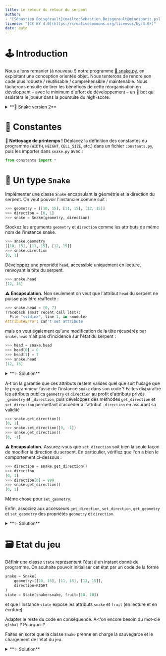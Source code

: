 ```yaml
---
title: Le retour du retour du serpent
author: 
- "[Sébastien Boisgérault](mailto:Sebastien.Boisgerault@minesparis.psl.eu), MINES Paris -- PSL"
license: "[CC BY 4.0](https://creativecommons.org/licenses/by/4.0/)"
date: auto
---
```



🕹️ Introduction
================================================================================

Nous allons remanier (à nouveau !) notre programme [🐍 snake.py](../snake-2/solutions/snake-v2.4.py),
en exploitant une conception orientée objet.
Nous tenterons de rendre son code plus robuste / réutilisable / compréhensible 
/ maintenable. 
Nous tâcherons ensuite de tirer les bénéfices de cette réorganisation 
en développant – avec le minimum d'effort de développement – 
un 🤖 bot qui assistera le joueur dans la poursuite du high-score. 


<details>
<summary>
**📄 Snake version 2**
</summary>

```python
# Python Standard Library
import random
import sys

# Pygame
import pygame

# Setup
# ------------------------------------------------------------
WIDTH = 30
HEIGHT = 30
CELL_SIZE = 20
FPS = 1.0
COLORS = {
    "background": [255, 255, 255],
    "snake": [0, 0, 0],
    "fruit": [255, 0, 0]
}
UP = [0, -1]
DOWN = [0, 1]
LEFT = [-1, 0]
RIGHT = [1, 0]
SNAPSHOT="snapshot.py"

# State
# ------------------------------------------------------------
snake = [
    [10, 15],
    [11, 15],
    [12, 15],
]
direction = DOWN
fruit = [10, 10]
score = 0

def save_state():
    state = {
        "snake": snake,
        "direction": direction,
        "fruit": fruit,
        "score": score
    }
    with open(SNAPSHOT, mode="w") as file:
        file.write(repr(state))

def load_state():
    global snake, direction, fruit, score
    with open(SNAPSHOT, mode="r", encoding="utf-8") as file:
        data = file.read()
    state = eval(data)
    snake = state["snake"]
    direction = state["direction"]
    fruit = state["fruit"]
    score = state["score"]    


# Helper Functions
# ------------------------------------------------------------
def init():
    pygame.init()
    screen = pygame.display.set_mode([CELL_SIZE*WIDTH, CELL_SIZE*HEIGHT])
    clock = pygame.time.Clock()
    return screen, clock

def draw(screen):
    screen.fill(COLORS["background"])
    for x, y in snake:
        rect = [x*CELL_SIZE, y*CELL_SIZE, CELL_SIZE, CELL_SIZE]
        pygame.draw.rect(screen, COLORS["snake"], rect)
    rect = [fruit[0]*CELL_SIZE, fruit[1]*CELL_SIZE, CELL_SIZE, CELL_SIZE]
    pygame.draw.rect(screen, COLORS["fruit"], rect)  
    pygame.display.set_caption(f"Score : {score}")

def set_direction(d):
    def action():
        global direction
        direction = d
    return action

def move_snake():
    global snake, score, fruit
    head = snake[-1]
    new_head = [
      head[0] + direction[0], 
      head[1] + direction[1]
    ]
    if new_head in snake:
        sys.exit()
    elif new_head[0] < 0 or new_head[0] >= WIDTH:
        sys.exit()
    elif new_head[1] < 0 or new_head[1] >= HEIGHT:
        sys.exit()
    if new_head == fruit:
        score = score + 1
        snake = snake + [new_head]
        fruit = [
            random.randint(0, WIDTH-1), 
            random.randint(0, HEIGHT-1)
        ]
    else:
        snake = snake[1:] + [new_head]

# Event Management
# ------------------------------------------------------------
KEY_BINDINGS = {
    "q": sys.exit,
    "up": set_direction(UP),
    "down": set_direction(DOWN),
    "left": set_direction(LEFT),
    "right": set_direction(RIGHT),
    "s": save_state,
    "l": load_state,
}

KEY_EVENT_HANDLER = {pygame.key.key_code(k): v for k, v in KEY_BINDINGS.items()}

def handle_events(events):
    for event in events:
        if event.type == pygame.QUIT:
            sys.exit()
        elif event.type == pygame.KEYDOWN:
            event_handler = KEY_EVENT_HANDLER.get(event.key)
            if event_handler:
                event_handler()

def wait_for_next_frame(clock):
    clock.tick(FPS)

# Main Loop
# ------------------------------------------------------------
if __name__ == "__main__":
    screen, clock = init()
    while True:
        events = pygame.event.get()
        handle_events(events)
        move_snake()
        draw(screen)
        pygame.display.update()
        wait_for_next_frame(clock)
```
</details>


🧱 Constantes
================================================================================


🧹 **Nettoyage de printemps !** 
Déplacez la définition des constantes du programme 
(`WIDTH`, `HEIGHT`, `CELL_SIZE`, etc.) dans un fichier `constants.py`,
puis les importer dans `snake.py` avec :

``` python
from constants import *
```

🐍 Un type `Snake`
================================================================================

Implémenter une classe `Snake` encapsulant la géométrie et la direction du
serpent. On veut pouvoir l'instancier comme suit :

```python
>>> geometry = [[10, 15], [11, 15], [12, 15]]
>>> direction = [0, 1]
>>> snake = Snake(geometry, direction)
```

Stockez les arguments `geometry` et `direction` comme les attributs 
de même nom de l'instance snake.

```python
>>> snake.geometry
[[10, 15], [11, 15], [12, 15]]
>>> snake.direction
[0, 1]
```

Développez une propriété `head`, accessible uniquement en lecture,
renvoyant la tête du serpent.

```python
>>> snake.head
[12, 15]
```

⚠️ **Encapsulation.** Non seulement on veut que l'attribut `head` du serpent 
ne puisse pas être réaffecté :

```python
>>> snake.head = [0, 7]
Traceback (most recent call last):
  File "<stdin>", line 1, in <module>
AttributeError: can't set attribute
```

mais on veut également qu'une modification de la tête récupérée par 
`snake.head` n'ait pas d'incidence sur l'état du serpent :

```python
>>> head = snake.head
>>> head[0] = 0
>>> head[1] = 7
>>> snake.head
[12, 15]
```

<details>
<summary>
**✨ Solution**
</summary>
```python
import copy

class Snake:
    def __init__(self, geometry, direction):
        self.direction = direction
        self.geometry = geometry

    def get_head(self):
        return copy.copy(self.geometry[-1])

    head = property(get_head)
```
</details>

✔️ Validation
================================================================================

Quelles sont les valeurs admissibles pour la direction du serpent ?
Implémenter une fonction `check_direction` qui prenne en argument une
direction, ne renvoie rien si la direction est admissible et lève une
exception (de type `ValueError` ou `TypeError`, à déterminer) dans le cas contraire.

De même, toutes les listes de n-uplets représentant la géométrie du serpent 
ne sont pas valides. Faire la liste des toutes les conditions qui rendent 
la géométrie du serpent invalide ; on distinguera les

  - 🐛 **bugs** qui résultent d'erreurs de programmation et ne devraient pas exister,

  - 💀 **game over** qui peuvent arriver mais doivent entrainer la fin immédiate du jeu.

Mettre en correspondance ces catégories avec un type d'exception (soit
`TypeError`, soit `ValueError`, soit `SystemExit`), puis
implémenter une fonction `check_geometry` qui prenne en argument une 
géométrie de serpent, ne renvoie rien si elle est valide et lève 
l'exception appropriée dans le cas contraire.


<details>
<summary>
**✨ Solution**
</summary>
```python
def check_direction(direction):
    try:
        direction = list(direction)
    except TypeError:
        error = f"{direction} is not list-like"
        raise TypeError(error)
    if (
        len(direction) != 2
        or not isinstance(direction[0], int)
        or not isinstance(direction[1], int)
    ):
        raise TypeError(f"{direction} is not a pair of integers")
    elif direction not in DIRECTIONS:
        raise ValueError(f"{direction} is not in {DIRECTIONS}")


def is_in_scope(tile):
    x, y = tile
    return 0 <= x < WIDTH and 0 <= y < HEIGHT


def check_geometry(geometry):
    try:
        geometry = list(geometry)
    except TypeError:
        error = f"{geometry} is not list-like"
        raise TypeError(error)
    try:
        geometry = [list(item) for item in geometry]
    except TypeError:
        error = f"{item} is not list-like"
        raise TypeError(error)
    if not all(
        len(item) == 2 and isinstance(item[0], int) and isinstance(item[1], int)
        for item in geometry
    ):
        raise TypeError("all geometry items should be pairs of integers")

    if not geometry:
        raise ValueError("empty geometry")

    for i, item in enumerate(geometry[:-1]):
        next_item = geometry[i + 1]
        diff = (next_item[0] - item[0], next_item[1] - item[1])
        if abs(diff[0]) + abs(diff[1]) != 1:
            raise ValueError("non-connected snake geometry")

    if not all(is_in_scope(item) for item in geometry):
        raise SystemExit("snake out of bounds")

    for i, elt in enumerate(geometry):
        if elt in geometry[i + 1 :]:
            # at least one repeated item
            raise SystemExit("snake self-collision")
```
</details>


A-t'on la garantie que ces attributs restent valides quel que soit l'usage
que le programmeur fasse de l'instance `snake` dans son code ? Faites
disparaître les attributs publics `geometry` et `direction` au profit
d'attributs privés `_geometry` et `_direction`, puis développez des
méthodes `get_direction` et `set_direction` permettant d'accéder à l'attribut
`_direction` en assurant sa validité 

```python
>>> snake.get_direction()
[0, 1]
>>> snake.set_direction([0, -1])
>>> snake.get_direction()
[0, -1]
```

⚠️ **Encapsulation.** Assurez-vous que `set_direction` soit bien la
seule façon de modifier la direction du serpent. En particulier,
vérifiez que l'on a bien le comportement ci-dessous :

```python
>>> direction = snake.get_direction()
>>> direction
[0, 1]
>>> direction[0] = 999
>>> snake.get_direction()
[0, 1]
```

Même chose pour `set_geometry`.

Enfin, associez aux accesseurs `get_direction`, `set_direction`, 
`get_geometry` et `set_geometry` des propriétés `geometry` et `direction`.

<details>
<summary>
**✨ Solution**
</summary>
```python
class Snake:
    def __init__(self, geometry, direction):
        self.direction = direction
        self.geometry = geometry

    def get_direction(self):
        return copy.deepcopy(self._direction)

    def set_direction(self, direction):
        check_direction(direction)
        self._direction = copy.deepcopy(direction)

    direction = property(get_direction, set_direction)

    def get_geometry(self):
        return copy.deepcopy(self._geometry)

    def set_geometry(self, geometry):
        check_geometry(geometry)
        self._geometry = copy.deepcopy(geometry)

    geometry = property(get_geometry, set_geometry)

    def get_head(self):
        return self.geometry[-1]

    head = property(get_head)
```

</details>

🏃 En mouvement
================================================================================

Introduire une méthode `move` dans la classe `Snake` qui va mettre à jour
la géométrie du serpent en tenant compte de la direction courante du serpent
et de la position des fruits (à remettre à jour le cas échéant).

Adapter la boucle générale du programme pour intégrer les développements de la 
classe `Snake`. Vérifier en y jouant que le comportement du jeu reste identique.

<details>
<summary>
**✨ Solution**
</summary>
```python
class Snake:
    ...

    def move(self):
        global fruit
        head = self.head
        new_head = [head[0] + self.direction[0], head[1] + self.direction[1]]
        if new_head == fruit:
            state.score += 1
            self.geometry = self.geometry + [new_head]
            fruit = [random.randint(0, WIDTH - 1), random.randint(0, HEIGHT - 1)]
        else:
            self.geometry = self.geometry[1:] + [new_head]
```
</details>

🗃️ Etat du jeu
================================================================================

Définir une classe `State` représentant l'état à un instant donné du programme.
On souhaite pouvoir initialiser cet état par un code de la forme

``` python
snake = Snake(
    geometry=[[10, 15], [11, 15], [12, 15]], 
    direction=RIGHT
) 
state = State(snake=snake, fruit=[10, 10])
```

et que l'instance `state` expose les attributs `snake` et `fruit` (en lecture
et en écriture). 

Adapter le reste du code en conséquence. A-t'on encore besoin du mot-clé `global` ?
Pourquoi ?

Faites en sorte que la classe `Snake` prenne en charge la sauvegarde et le
chargement de l'état du jeu.


<details>
<summary>
**✨ Solution**
</summary>
```python
# Game State
# ------------------------------------------------------------------------------
class Snake:
    def __init__(self, geometry, direction):
        self.direction = direction
        self.geometry = geometry

    def get_direction(self):
        return copy.deepcopy(self._direction)

    def set_direction(self, direction):
        check_direction(direction)
        self._direction = copy.deepcopy(direction)

    direction = property(get_direction, set_direction)

    def get_geometry(self):
        return copy.deepcopy(self._geometry)

    def set_geometry(self, geometry):
        check_geometry(geometry)
        self._geometry = copy.deepcopy(geometry)

    geometry = property(get_geometry, set_geometry)

    def get_head(self):
        return self.geometry[-1]

    head = property(get_head)

    def move(self):
        head = self.head
        new_head = [head[0] + self.direction[0], head[1] + self.direction[1]]
        if new_head == state.fruit:
            state.score += 1
            self.geometry = self.geometry + [new_head]
            state.fruit = [random.randint(0, WIDTH - 1), random.randint(0, HEIGHT - 1)]
        else:
            self.geometry = self.geometry[1:] + [new_head]

class State:
    def __init__(self, snake, fruit, score=0):
        self.snake = snake
        self.fruit = fruit
        self.score = score

    def save(self):
        state = {
            "snake": self.snake.geometry,
            "direction": self.snake.direction,
            "fruit": self.fruit,
            "score": self.score,
        }
        with open(SNAPSHOT, mode="w") as file:
            file.write(repr(state))

    def load(self):
        with open(SNAPSHOT, mode="r", encoding="utf-8") as file:
            data = file.read()
        state = eval(data)
        self.state.geometry = state["snake"]
        self.direction = state["direction"]
        self.fruit = state["fruit"]
        self.score = state["score"]

state = State(snake=Snake([[10, 15], [11, 15], [12, 15]], RIGHT,), fruit=[10, 10])

# Event Management
# ------------------------------------------------------------------------------
def set_direction(direction):
    def action():
        state.snake.direction = direction

    return action


KEY_BINDINGS = {
    "q": sys.exit,
    "up": set_direction(UP),
    "down": set_direction(DOWN),
    "left": set_direction(LEFT),
    "right": set_direction(RIGHT),
    "s": state.save,
    "l": state.load,
}

KEY_EVENT_HANDLER = {pygame.key.key_code(k): v for k, v in KEY_BINDINGS.items()}
```
</details>

⚙️ Moteur de jeu
================================================================================


On souhaite désormais séparer aussi nettement que possible le code qui relève 
spécifiquement de notre jeu et le code générique, commun à (presque) tous les
jeux. Ce dernier type de code formera les bases d'un moteur de jeu et sera
développé dans une classe `Game` du fichier `game.py`. Cette classe 
devra prendre en charge l'initialisation de `pygame`, la gestion des fps, 
la récupération des évènements, etc.

On souhaite pouvoir exploiter cette classe générique en définissant une
classe `SnakeGame` qui en dérive et qui régit le jeu du serpent. 
La classe `SnakeGame` sera définie de la façon suivante :

``` python
from game import Game

class SnakeGame(Game):
    def process_events(self, events):
        for event in events:
            if event.type == pygame.QUIT:
                sys.exit()
            elif event.type == pygame.KEYDOWN:
                event_handler = KEY_EVENT_HANDLER.get(event.key)
                if event_handler:
                    event_handler()
        state.snake.move()

    def draw(self):
        screen = self.screen
        self.caption = f"Score: {state.score}"
        draw_background(screen)
        draw_snake(screen, state.snake)
        draw_fruit(screen, state.fruit)
```

Lorsque l'on invoque la commande `python snake.py`, le code suivant sera exécuté :

``` python
snake_game = SnakeGame()
snake_game.start()
```

Développez la classe `Game` (dans le fichier `game.py`) en conséquence !

<details>
<summary>
**✨ Solution : `game.py`**
</summary>
```python
# Python Standard Library
import sys

# Third-party Libraries
import pygame

# Local
from constants import *

class Game:
    def __init__(
        self, size=(WIDTH * CELL_SIZE, HEIGHT * CELL_SIZE), fps=FPS, caption=""
    ):
        self.size = size
        self.fps = fps
        self.caption = caption

    def start(self):
        pygame.init()
        self.screen = pygame.display.set_mode(self.size)
        self.clock = pygame.time.Clock()
        while True:
            events = pygame.event.get()
            self.process_events(events)
            self.draw()
            pygame.display.update()
            pygame.display.set_caption(self.caption)
            self.clock.tick(self.fps)

    def process_events(self, events):
        raise NotImplementedError()

    def draw(self):
        raise NotImplementedError()
```
</details>

🤖 Pilote automatique
================================================================================


On souhaite faciliter la vie du joueur : lorsque celui-ci ne presse aucune touche
entre deux frames successives, votre programme devra prendre une décision à sa place pour
le rapprocher du fruit, en évitant de créer trop de collisions (au minimum :
en ne faisant jamais un demi-tour).

Développez une classe 🤖 `AutoSnakeGame` qui prenne en charge cette 
fonctionnalité quand on lance le jeu avec la commande `python autosnake.py`.

``` python
# Third-Party Libraries
import pygame as pg

# Local Modules
from constants import *
from snake import state, SnakeGame

class AutoSnakeGame(SnakeGame):
    pass # TODO!

if __name__ == "__main__":
    snake_game = AutoSnakeGame()
    snake_game.start()
```

<details>
<summary>
**✨ Solution : `autosnake.py`**
</summary>
```python

# Third-Party Libraries
import pygame as pg

# Local Modules
from constants import *
from snake import state, SnakeGame

class AutoSnakeGame(SnakeGame):
    def process_events(self, events):
        if not events:
            snake = state.snake
            snake_head = snake.head
            direction = snake.direction
            fruit = state.fruit
            aim = [fruit[0] - snake_head[0], fruit[1] - snake_head[1]]
            key = None
            if aim[0] > 0 and direction != LEFT:
                key = pg.K_RIGHT
            elif aim[0] < 0 and direction != RIGHT:
                key = pg.K_LEFT
            elif aim[1] > 0 and direction != UP:
                key = pg.K_DOWN
            elif aim[1] < 0 and direction != DOWN:
                key = pg.K_UP
            if key is not None:
                event = pg.event.Event(pg.KEYDOWN, key=key)
                events.append(event)
        super().process_events(events)


if __name__ == "__main__":
    snake_game = AutoSnakeGame()
    snake_game.start()
```
